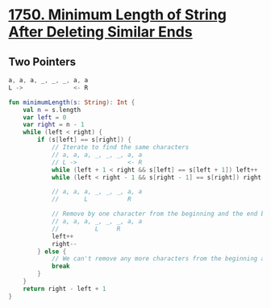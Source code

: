 # [1750. Minimum Length of String After Deleting Similar Ends](https://leetcode.com/problems/minimum-length-of-string-after-deleting-similar-ends/)

## Two Pointers
```js
a, a, a, _, _, _, a, a
L ->              <- R
```

```kotlin
fun minimumLength(s: String): Int {
    val n = s.length
    var left = 0
    var right = n - 1
    while (left < right) {
        if (s[left] == s[right]) {
            // Iterate to find the same characters
            // a, a, a, _, _, _, a, a
            // L ->              <- R
            while (left + 1 < right && s[left] == s[left + 1]) left++
            while (left < right - 1 && s[right - 1] == s[right]) right--

            // a, a, a, _, _, _, a, a
            //       L           R

            // Remove by one character from the beginning and the end by moving the pointers
            // a, a, a, _, _, _, a, a
            //          L     R
            left++
            right--
        } else {
            // We can't remove any more characters from the beginning and the end
            break
        }
    }
    return right - left + 1
}
```